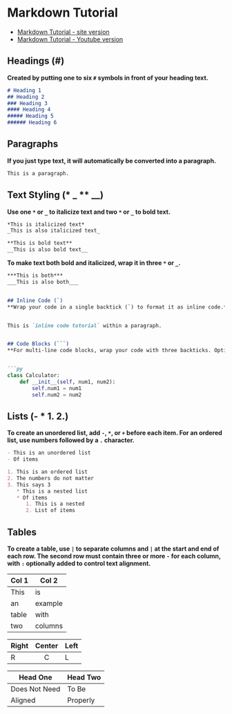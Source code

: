 # Markdown Tutorial
- [Markdown Tutorial - site version](https://blog.webdevsimplified.com/2023-06/markdown-crash-course/#interactive-markdown-editor)
- [Markdown Tutorial - Youtube version](https://www.youtube.com/watch?v=_PPWWRV6gbA&ab_channel=WebDevSimplified)

## Headings (#)
**Created by putting one to six `#` symbols in front of your heading text.**

```markdown
# Heading 1
## Heading 2
### Heading 3
#### Heading 4
##### Heading 5
###### Heading 6
```

## Paragraphs
**If you just type text, it will automatically be converted into a paragraph.**

```markdown
This is a paragraph.
```

## Text Styling (* _ ** __)
**Use one `*` or `_` to italicize text and two `*` or `_` to bold text.**

```markdown
*This is italicized text*  
_This is also italicized text_  

**This is bold text**  
__This is also bold text__
```

**To make text both bold and italicized, wrap it in three `*` or `_`.**

```markdown
***This is both***  
___This is also both___


## Inline Code (`)
**Wrap your code in a single backtick (`) to format it as inline code.**


This is `inline code tutorial` within a paragraph.


## Code Blocks (```)
**For multi-line code blocks, wrap your code with three backticks. Optionally, specify the language for syntax highlighting.**


```py
class Calculator:
    def __init__(self, num1, num2):
        self.num1 = num1
        self.num2 = num2
```



## Lists (- * 1. 2.)
**To create an unordered list, add `-`, `*`, or `+` before each item. For an ordered list, use numbers followed by a `.` character.**

```markdown
- This is an unordered list
- Of items

1. This is an ordered list
2. The numbers do not matter
3. This says 3
   * This is a nested list
   * Of items
      1. This is a nested
      2. List of items
```

## Tables
**To create a table, use `|` to separate columns and `|` at the start and end of each row. The second row must contain three or more `-` for each column, with `:` optionally added to control text alignment.**

| Col 1 | Col 2 |
| ----- | ------ |
| This  | is      |
| an    | example |
| table | with    |
| two   | columns |



| Right  | Center | Left |
| ------ | :-----: | :--- |
| R      | C       | L    |

| Head One | Head Two |
| -------- | -------- |
| Does Not Need | To Be |
| Aligned        | Properly |


